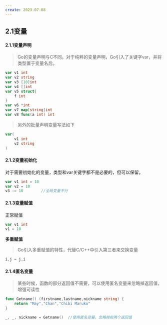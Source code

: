 ```yaml
---
create: 2023-07-08
---
```

## 2.1变量

#### 2.1.1变量声明

> Go的变量声明与C不同。对于纯粹的变量声明，Go引入了关键字var，并将类型置于变量名后。

```go
var v1 int
var v2 string
var v3 [10]int
var v4 []int
var v5 struct{
    f int
}
var v6 *int
var v7 map[string]int
var v8 func(a int) int
```

> 另外的批量声明变量写法如下

```go
var(
    v1 int
    v2 string
)
```

#### 2.1.2变量初始化

对于需要初始化的变量，类型和var关键字都不是必要的，但可以保留。

```go
var v1 int = 10
var v2 = 10
v3 := 10		//全局变量不行
```

#### 2.1.3变量赋值

正常赋值

```go
var v1 int
v1 = 10
```

**多重赋值**

> Go引入多重赋值的特性，代替C/C++中引入第三者来交换变量

```go
i,j = j,i
```

#### 2.1.4匿名变量

> 某些时候，函数的部分返回值不需要，可以使用匿名变量来忽略掉返回值，增强可读性

```go
func Getname() (firstname,lastname,nickname string) {
    return "May","Chan","Chibi Maruko"
}

_, _, nickname = Getname()	//使用匿名变量，忽略掉前两个返回值
```



